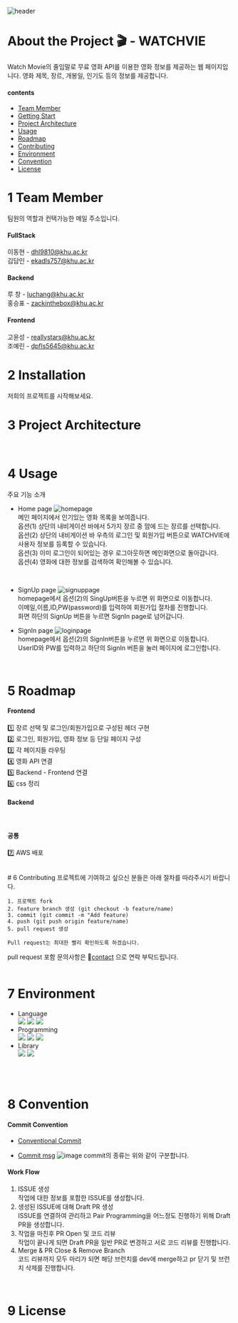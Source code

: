![header](https://capsule-render.vercel.app/api?type=egg&color=auto&height=200&section=header&text=WATCHVIE%20&fontSize=60)



# About the Project 🎬 - WATCHVIE
Watch Movie의 줄임말로 무료 영화 API를 이용한 영화 정보를 제공하는 웹 페이지입니다.
영화 제목, 장르, 개봉일, 인기도 등의 정보를 제공합니다.

#### contents
- [Team Member](#1-team-member)<br/>
- [Getting Start](#2-installation)<br/>
- [Project Architecture](#3-project-architecture)<br/>
- [Usage](#4-usage)<br/>
- [Roadmap](#5-roadmap)<br/>
- [Contributing](#6-contributing)<br/>
- [Environment](#7-environment)<br/>
- [Convention](#8-convention)<br/>
- [License](#9-license)<br/>



# 1 Team Member  
팀원의 역할과 컨택가능한 메일 주소입니다. 

#### FullStack 
이동현 - dhl9810@khu.ac.kr <br/>
김담인 - ekadls757@khu.ac.kr <br/>

#### Backend  
루 창 - luchang@khu.ac.kr <br/>
홍승표 - zackinthebox@khu.ac.kr<br/>

#### Frontend 
고윤성 - reallystars@khu.ac.kr <br/>
조예린 - dpfls5645@khu.ac.kr <br/>






# 2 Installation
저희의 프로젝트를 시작해보세요.









# 3 Project Architecture
<br/>





# 4 Usage 
주요 기능 소개
- Home page
![homepage](https://user-images.githubusercontent.com/114723339/206430229-55726f15-00e6-49df-b8de-2b1d7d475684.jpeg)<br/>
메인 페이지에서 인기있는 영화 목록을 보여줍니다. <br/>
옵션(1) 상단의 내비게이션 바에서 5가지 장르 중 맘에 드는 장르를 선택합니다.<br/>
옵션(2) 상단의 내비게이션 바 우측의 로그인 및 회원가입 버튼으로 WATCHVIE에 사용자 정보를 등록할 수 있습니다. <br/>
옵션(3) 이미 로그인이 되어있는 경우 로그아웃하면 메인화면으로 돌아갑니다.<br/>
옵션(4) 영화에 대한 정보를 검색하여 확인해볼 수 있습니다.<br/>
<br/>

- SignUp page
![signuppage](https://user-images.githubusercontent.com/114723339/206430239-d55a003c-d17c-4653-acd8-3fd6b89e55e0.jpeg) <br/>
homepage에서 옵션(2)의 SingUp버튼을 누르면 위 화면으로 이동합니다.<br/>
이메일,이름,ID,PW(password)를 입력하여 회원가입 절차를 진행합니다. <br/>
화면 하단의 SignUp 버튼을 누르면 SignIn page로 넘어갑니다.<br/>

- SignIn page
![loginpage](https://user-images.githubusercontent.com/114723339/206430248-c534ab34-109b-48ce-8738-54b3bd5f828b.jpeg)<br/>
homepage에서 옵션(2)의 SignIn버튼을 누르면 위 화면으로 이동합니다. <br/>
UserID와 PW를 입력하고 하단의 SignIn 버튼을 눌러 페이지에 로그인합니다. <br/>
<br/>



# 5 Roadmap
#### Frontend
1️⃣ 장르 선택 및 로그인/회원가입으로 구성된 헤더 구현 <br/>
2️⃣ 로그인, 회원가입, 영화 정보 등 단일 페이지 구성 <br/>
3️⃣ 각 페이지들 라우팅 <br/>
4️⃣ 영화 API 연결 <br/>
5️⃣ Backend - Frontend 연결 <br/>
6️⃣ css 정리 <br/>


#### Backend

<br/>



#### 공통
7️⃣ AWS 배포 








<br/>
# 6 Contributing
프로젝트에 기여하고 싶으신 분들은 아래 절차를 따라주시기 바랍니다.

    1. 프로젝트 fork
    2. feature branch 생성 (git checkout -b feature/name)
    3. commit (git commit -m "Add feature)
    4. push (git push origin feature/name)
    5. pull request 생성
    
    Pull request는 최대한 빨리 확인하도록 하겠습니다. 
    
pull request 포함 문의사항은 📧[contact](#1-team-member)  으로 연락 부탁드립니다.
<br/>
<br/>

# 7 Environment
- Language <br/> <img src="https://img.shields.io/badge/JavaScript-F7DF1E?style=for-the-badge&logo=JavaScript&logoColor=black"> <img src="https://img.shields.io/badge/HTML5-E34F26?style=for-the-badge&logo=HTML5&logoColor=black"> <img src="https://img.shields.io/badge/CSS3-1572B6?style=for-the-badge&logo=CSS3&logoColor=black">
- Programming <br/> <img src="https://img.shields.io/badge/Node.js-339933?style=for-the-badge&logo=Node.js&logoColor=black"> <img src="https://img.shields.io/badge/Express-000000?style=for-the-badge&logo=Express&logoColor=white"> <img src="https://img.shields.io/badge/MongoDB-47A248?style=for-the-badge&logo=MongoDB&logoColor=white">
- Library <br/> <img src="https://img.shields.io/badge/React-61DAFB?style=for-the-badge&logo=React&logoColor=black"> <img src="https://img.shields.io/badge/React Router-CA4245?style=for-the-badge&logo=React Router&logoColor=black"> 
<br/>
<br/>






# 8 Convention
#### Commit Convention
- [Conventional Commit](https://www.conventionalcommits.org/ko/v1.0.0/#%ea%b7%9c%ea%b2%a9)

- [Commit msg](https://medium.com/humanscape-tech/%ED%9A%A8%EC%9C%A8%EC%A0%81%EC%9D%B8-commit-message-%EC%9E%91%EC%84%B1%EC%9D%84-%EC%9C%84%ED%95%9C-conventional-commits-ae885898e754)
![image](https://user-images.githubusercontent.com/114723339/206160359-4cbfbdaa-4ca1-4197-a784-b091d7b11687.png)
commit의 종류는 위와 같이 구분합니다.

#### Work Flow
1. ISSUE 생성<br/>
작업에 대한 정보를 포함한 ISSUE를 생성합니다. <br/>
2. 생성된 ISSUE에 대해 Draft PR 생성<br/>
ISSUE를 연결하여 관리하고 Pair Programming을 어느정도 진행하기 위해 Draft PR을 생성합니다. <br/>
3. 작업을 마친후 PR Open 및 코드 리뷰<br/>
작업이 끝나게 되면 Draft PR을 일반 PR로 변경하고 서로 코드 리뷰를 진행합니다.<br/>
4. Merge & PR Close & Remove Branch<br/>
코드 리뷰까지 모두 마리가 되면 해당 브런치를 dev에 merge하고 pr 닫기 및 브런치 삭제를 진행합니다.<br/>
<br/>

# 9 License

